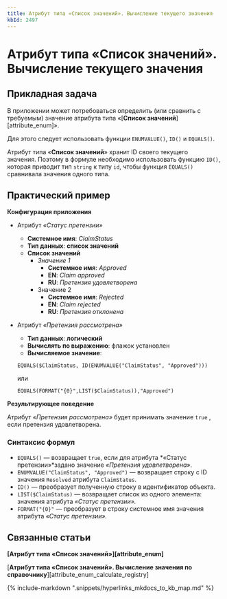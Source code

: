 ```yaml
---
title: Атрибут типа «Список значений». Вычисление текущего значения
kbId: 2497
---
```


# Атрибут типа «Список значений». Вычисление текущего значения

## Прикладная задача

В приложении может потребоваться определить (или сравнить с требуемым) значение атрибута типа «[**Список значений**][attribute_enum]».

Для этого следует использовать функции `ENUMVALUE()`, `ID()` и `EQUALS()`.

Атрибут типа «**Список значений**» хранит ID своего текущего значения. Поэтому в формуле необходимо использовать функцию `ID()`, которая приводит тип `string` к типу `id`, чтобы функция `EQUALS()` сравнивала значения одного типа.

## Практический пример

**Конфигурация приложения**

- Атрибут *«Статус претензии»*
    - **Системное имя**: *ClaimStatus*
    - **Тип данных**: **список значений**
    - **Список значений**
        - *Значение 1*
            - **Системное имя**: *Approved*
            - **EN**: *Claim approved*
            - **RU**: *Претензия удовлетворена*
        - Значение 2
            - **Системное имя**: *Rejected*
            - **EN**: *Claim rejected*
            - **RU**: *Претензия отклонена*
- Атрибут *«Претензия рассмотрена»*   

    - **Тип данных**: **логический**
    - **Вычислять по выражению**: флажок установлен
    - **Вычисляемое значение**:
    
    ```
    EQUALS($ClaimStatus, ID(ENUMVALUE("ClaimStatus", "Approved")))  
    
    ```
    
    или
    
    ```
    EQUALS(FORMAT("{0}",LIST($ClaimStatus)),"Approved")
    ```

**Результирующее поведение**

Атрибут *«Претензия рассмотрена»* будет принимать значение `true`  , если претензия удовлетворена. 

### Синтаксис формул

- `EQUALS()` — возвращает `true`, если для атрибута *«Статус претензии»*задано значение *«Претензия удовлетворена»*.
- `ENUMVALUE("ClaimStatus", "Approved")` — возвращает строку с ID значения `Resolved` атрибута `ClaimStatus`.
- `ID()` — преобразует полученную строку в идентификатор объекта.
- `LIST($ClaimStatus)` — возвращает список из одного элемента: значения атрибута *«Статус претензии».*
- `FORMAT("{0}"` — преобразует в строку системное имя значения атрибута *«Статус претензии».*

## Связанные статьи

**[Атрибут типа «Список значений»][attribute_enum]**

[**Атрибут типа «Список значений». Вычисление значения по справочнику**][attribute_enum_calculate_registry]



{% include-markdown ".snippets/hyperlinks_mkdocs_to_kb_map.md" %}
